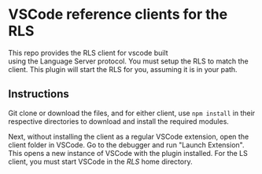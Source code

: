 # VSCode reference clients for the RLS

This repo provides the RLS client for vscode built  
using the Language Server protocol. You must setup the RLS to match the client.
This plugin will start the RLS for you, assuming it is in your path.

## Instructions

Git clone or download the files, and for either client, use `npm install` in
their respective directories to download and install the required modules. 

Next, without installing the client as a regular VSCode extension, open the
client folder in VSCode. Go to the debugger and run "Launch Extension". This
opens a new instance of VSCode with the plugin installed. For the LS client,
you must start VSCode in the *RLS* home directory.

